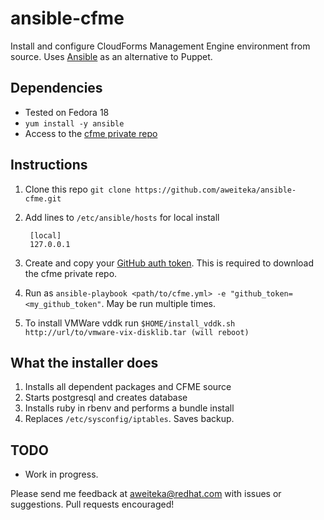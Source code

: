 # ansible-cfme

Install and configure CloudForms Management Engine environment from source. Uses [Ansible](http://ansible.cc/) as an alternative to Puppet.

## Dependencies
 * Tested on Fedora 18
 * `yum install -y ansible`
 * Access to the [cfme private repo](https://github.com/ManageIQ/cfme)

## Instructions
1. Clone this repo `git clone https://github.com/aweiteka/ansible-cfme.git`
2. Add lines to `/etc/ansible/hosts` for local install

        [local]
        127.0.0.1

3. Create and copy your [GitHub auth token](https://github.com/settings/applications). This is required to download the cfme private repo.
4. Run as `ansible-playbook <path/to/cfme.yml> -e "github_token=<my_github_token"`. May be run multiple times.
5. To install VMWare vddk run `$HOME/install_vddk.sh http://url/to/vmware-vix-disklib.tar (will reboot)`

## What the installer does
1. Installs all dependent packages and CFME source
2. Starts postgresql and creates database
3. Installs ruby in rbenv and performs a bundle install
4. Replaces `/etc/sysconfig/iptables`. Saves backup.

## TODO
 * Work in progress.

Please send me feedback at [aweiteka@redhat.com](mailto:aweiteka@redhat.com) with issues or suggestions. Pull requests encouraged!
